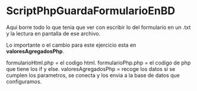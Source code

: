 # ScriptPhpGuardaFormularioEnBD
Aqui borre todo lo que tenia que ver con escribir lo del formulario en un .txt y la lectura en pantalla de ese archivo.

Lo importante o el cambio para este ejercicio esta en **valoresAgregadosPhp**.

formularioHtml.php = el codigo html.
formularioPhp.php = el codigo de php que tiene los if y else.
valoresAgregadosPhp = recoge los datos si se cumplen los parametros, se conecta y los envia a la base de datos que configuramos.
